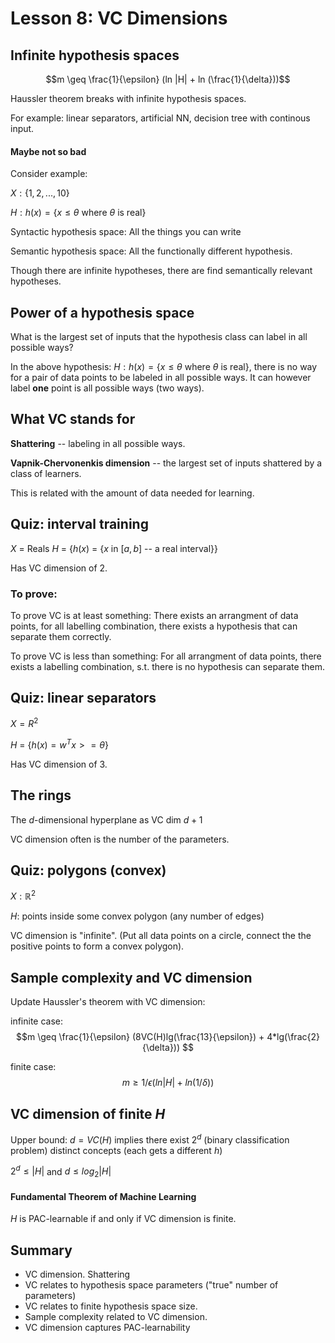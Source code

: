 Lesson 8: VC Dimensions
=======================

Infinite hypothesis spaces
--------------------------

$$m \geq \frac{1}{\epsilon} (ln |H| + ln (\frac{1}{\delta}))$$

Haussler theorem breaks with infinite hypothesis spaces.

For example: linear separators, artificial NN, decision tree with continous input.

#### Maybe not so bad

Consider example:

$X: \{1, 2, ..., 10\}$

$H: h(x) = \{ x \leq \theta \textrm{ where }\theta \textrm{ is real} \}$

Syntactic hypothesis space: All the things you can write

Semantic hypothesis space: All the functionally different hypothesis.

Though there are infinite hypotheses, there are find semantically relevant hypotheses.

Power of a hypothesis space
---------------------------

What is the largest set of inputs that the hypothesis class can label in all possible ways?

In the above hypothesis: $H: h(x) = \{ x \leq \theta \textrm{ where }\theta \textrm{ is real} \}$, there is no way for a pair of data points to be labeled in all possible ways. It can however label **one** point is all possible ways (two ways).

What VC stands for
------------------

**Shattering** -- labeling in all possible ways.

**Vapnik-Chervonenkis dimension** -- the largest set of inputs shattered by a class of learners.

This is related with the amount of data needed for learning.

Quiz: interval training
-----------------------

$X$ = Reals
$H$ = {$h(x)$ = {$x$ in $[a, b]$ -- a real interval}}

Has VC dimension of 2.

### To **prove**:

To prove VC is at least something: There exists an arrangment of data points, for all labelling combination, there exists a hypothesis that can separate them correctly.

To prove VC is less than something: For all arrangment of data points, there exists a labelling combination, s.t. there is no hypothesis can separate them.

Quiz: linear separators
-----------------------

$X = R^2$

$H$ = {$h(x) = w^Tx >= \theta$}

Has VC dimension of 3.

The rings
---------

The $d$-dimensional hyperplane as VC dim $d + 1$

VC dimension often is the number of the parameters.

Quiz: polygons (convex)
-----------------------

$X: \mathbb{R}^2$

$H$: points inside some convex polygon (any number of edges)

VC dimension is "infinite". (Put all data points on a circle, connect the the positive points to form a convex polygon).

Sample complexity and VC dimension
----------------------------------

Update Haussler's theorem with VC dimension:

infinite case:
$$m \geq \frac{1}{\epsilon} (8VC(H)lg(\frac{13}{\epsilon}) + 4*lg(\frac{2}{\delta})) $$

finite case:
$$m \geq 1/\epsilon (ln |H| + ln (1/\delta))$$


VC dimension of finite $H$
------------------------

Upper bound: $d = VC(H)$ implies there exist $2^d$ (binary classification problem) distinct concepts (each gets a different $h$)

$2^d \leq |H|$ and $d \leq log_2 |H|$

#### Fundamental Theorem of Machine Learning

$H$ is PAC-learnable if and only if VC dimension is finite.

Summary
-------
* VC dimension. Shattering
* VC relates to hypothesis space parameters ("true" number of parameters)
* VC relates to finite hypothesis space size.
* Sample complexity related to VC dimension.
* VC dimension captures PAC-learnability
